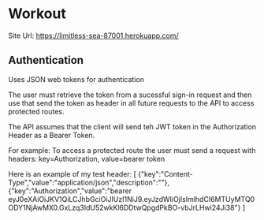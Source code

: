 # Workout

Site Url: https://limitless-sea-87001.herokuapp.com/


## Authentication
Uses JSON web tokens for authentication 

The user must retrieve the token from a sucessful sign-in request and then use that send the token as header in all future requests
to the API to access protected routes.

The API assumes that the client will send teh JWT token in the Authorization Header as a Bearer Token.

For example: To access a protected route the user must send a request with headers: 
  key=Authorization, value=bearer token
  
Here is an example of my test header:
[
  {"key":"Content-Type","value":"application/json","description":""}, 
  {"key":"Authorization","value":"bearer eyJ0eXAiOiJKV1QiLCJhbGciOiJIUzI1NiJ9.eyJzdWIiOjIsImlhdCI6MTUyMTQ0ODY1NjAwMX0.GxLzq3IdU52wkKl6DDtwQpgdPkBO-vbJrLHwi24Ji38"} 
]
